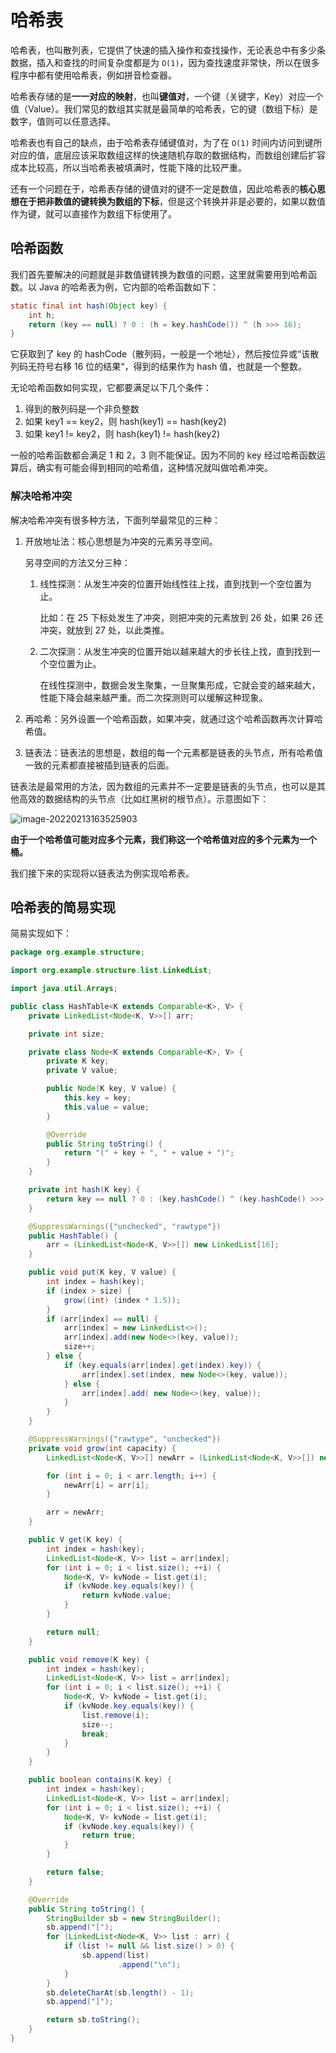 # 哈希表

哈希表，也叫散列表，它提供了快速的插入操作和查找操作，无论表总中有多少条数据，插入和查找的时间复杂度都是为 `O(1)`，因为查找速度非常快，所以在很多程序中都有使用哈希表，例如拼音检查器。

哈希表存储的是**一一对应的映射**，也叫**键值对**，一个键（关键字，Key）对应一个值（Value）。我们常见的数组其实就是最简单的哈希表，它的键（数组下标）是数字，值则可以任意选择。

哈希表也有自己的缺点，由于哈希表存储键值对，为了在 `O(1)` 时间内访问到键所对应的值，底层应该采取数组这样的快速随机存取的数据结构，而数组创建后扩容成本比较高，所以当哈希表被填满时，性能下降的比较严重。

还有一个问题在于，哈希表存储的键值对的键不一定是数值，因此哈希表的**核心思想在于把非数值的键转换为数组的下标**，但是这个转换并非是必要的，如果以数值作为键，就可以直接作为数组下标使用了。

## 哈希函数

我们首先要解决的问题就是非数值键转换为数值的问题，这里就需要用到哈希函数。以 Java 的哈希表为例，它内部的哈希函数如下：

```java
static final int hash(Object key) {
    int h;
    return (key == null) ? 0 : (h = key.hashCode()) ^ (h >>> 16);
}
```

它获取到了 key 的 hashCode（散列码，一般是一个地址），然后按位异或“该散列码无符号右移 16 位的结果“，得到的结果作为 hash 值，也就是一个整数。

无论哈希函数如何实现，它都要满足以下几个条件：

1. 得到的散列码是一个非负整数
2. 如果 key1 == key2，则 hash(key1) == hash(key2)
3. 如果 key1 != key2，则 hash(key1) != hash(key2)

一般的哈希函数都会满足 1 和 2，3 则不能保证。因为不同的 key 经过哈希函数运算后，确实有可能会得到相同的哈希值，这种情况就叫做哈希冲突。

### 解决哈希冲突

解决哈希冲突有很多种方法，下面列举最常见的三种：

1. 开放地址法：核心思想是为冲突的元素另寻空间。

   另寻空间的方法又分三种：

   1. 线性探测：从发生冲突的位置开始线性往上找，直到找到一个空位置为止。

      比如：在 25 下标处发生了冲突，则把冲突的元素放到 26 处，如果 26 还冲突，就放到 27 处，以此类推。

   2. 二次探测：从发生冲突的位置开始以越来越大的步长往上找，直到找到一个空位置为止。

      在线性探测中，数据会发生聚集，一旦聚集形成，它就会变的越来越大，性能下降会越来越严重。而二次探测则可以缓解这种现象。

2. 再哈希：另外设置一个哈希函数，如果冲突，就通过这个哈希函数再次计算哈希值。

3. 链表法：链表法的思想是，数组的每一个元素都是链表的头节点，所有哈希值一致的元素都直接被插到链表的后面。

链表法是最常用的方法，因为数组的元素并不一定要是链表的头节点，也可以是其他高效的数据结构的头节点（比如红黑树的根节点）。示意图如下：

![image-20220213163525903](https://fastly.jsdelivr.net/gh/Faraway002/typora/imagesimage-20220213163525903.png)

**由于一个哈希值可能对应多个元素，我们称这一个哈希值对应的多个元素为一个桶。**

我们接下来的实现将以链表法为例实现哈希表。

## 哈希表的简易实现

简易实现如下：

```java
package org.example.structure;

import org.example.structure.list.LinkedList;

import java.util.Arrays;

public class HashTable<K extends Comparable<K>, V> {
    private LinkedList<Node<K, V>>[] arr;

    private int size;

    private class Node<K extends Comparable<K>, V> {
        private K key;
        private V value;

        public Node(K key, V value) {
            this.key = key;
            this.value = value;
        }

        @Override
        public String toString() {
            return "(" + key + ", " + value + ")";
        }
    }

    private int hash(K key) {
        return key == null ? 0 : (key.hashCode() ^ (key.hashCode() >>> 16));
    }

    @SuppressWarnings({"unchecked", "rawtype"})
    public HashTable() {
        arr = (LinkedList<Node<K, V>>[]) new LinkedList[16];
    }

    public void put(K key, V value) {
        int index = hash(key);
        if (index > size) {
            grow((int) (index * 1.5));
        }
        if (arr[index] == null) {
            arr[index] = new LinkedList<>();
            arr[index].add(new Node<>(key, value));
            size++;
        } else {
            if (key.equals(arr[index].get(index).key)) {
                arr[index].set(index, new Node<>(key, value));
            } else {
                arr[index].add( new Node<>(key, value));
            }
        }
    }

    @SuppressWarnings({"rawtype", "unchecked"})
    private void grow(int capacity) {
        LinkedList<Node<K, V>>[] newArr = (LinkedList<Node<K, V>>[]) new LinkedList[capacity];

        for (int i = 0; i < arr.length; i++) {
            newArr[i] = arr[i];
        }

        arr = newArr;
    }

    public V get(K key) {
        int index = hash(key);
        LinkedList<Node<K, V>> list = arr[index];
        for (int i = 0; i < list.size(); ++i) {
            Node<K, V> kvNode = list.get(i);
            if (kvNode.key.equals(key)) {
                return kvNode.value;
            }
        }

        return null;
    }

    public void remove(K key) {
        int index = hash(key);
        LinkedList<Node<K, V>> list = arr[index];
        for (int i = 0; i < list.size(); ++i) {
            Node<K, V> kvNode = list.get(i);
            if (kvNode.key.equals(key)) {
                list.remove(i);
                size--;
                break;
            }
        }
    }

    public boolean contains(K key) {
        int index = hash(key);
        LinkedList<Node<K, V>> list = arr[index];
        for (int i = 0; i < list.size(); ++i) {
            Node<K, V> kvNode = list.get(i);
            if (kvNode.key.equals(key)) {
                return true;
            }
        }

        return false;
    }

    @Override
    public String toString() {
        StringBuilder sb = new StringBuilder();
        sb.append("[");
        for (LinkedList<Node<K, V>> list : arr) {
            if (list != null && list.size() > 0) {
                sb.append(list)
                        .append("\n");
            }
        }
        sb.deleteCharAt(sb.length() - 1);
        sb.append("]");

        return sb.toString();
    }
}
```

